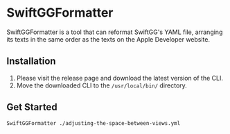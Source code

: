 # SwiftGGFormatter

SwiftGGFormatter is a tool that can reformat SwiftGG's YAML file, arranging its texts in the same order as the texts on the Apple Developer website.

## Installation

1. Please visit the release page and download the latest version of the CLI.
2. Move the downloaded CLI to the `/usr/local/bin/` directory.

## Get Started

```bash
SwiftGGFormatter ./adjusting-the-space-between-views.yml
```
